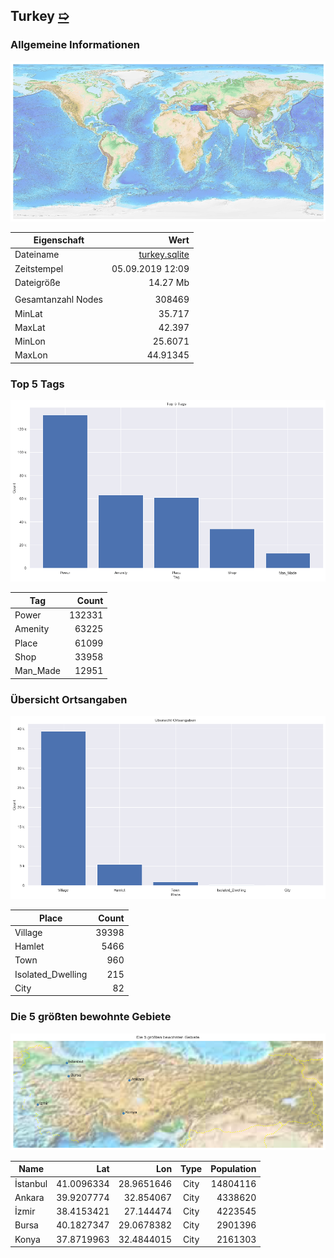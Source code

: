 ## Turkey [&#10159;](turkey.sqlite)

### Allgemeine Informationen

![Overview](./Images/turkey_overview.png)

|Eigenschaft|Wert|
|-|-:|
Dateiname|[turkey.sqlite](turkey.sqlite)|
Zeitstempel|05.09.2019 12:09|
Dateigr&ouml;&szlig;e|14.27 Mb|
|||
Gesamtanzahl Nodes|308469|
|MinLat|35.717|
|MaxLat|42.397|
|MinLon|25.6071|
|MaxLon|44.91345|

### Top 5 Tags

![Tags](./Images/turkey_tags.png)

|Tag|Count|
|-|-:|
|Power|132331|
|Amenity|63225|
|Place|61099|
|Shop|33958|
|Man_Made|12951|

### &Uuml;bersicht Ortsangaben

![Places](./Images/turkey_places.png)

|Place|Count|
|-|-:|
|Village|39398|
|Hamlet|5466|
|Town|960|
|Isolated_Dwelling|215|
|City|82|

### Die 5 gr&ouml;&szlig;ten bewohnte Gebiete

![Places](./Images/turkey_topplaces.png)

|Name|Lat|Lon|Type|Population|
|----|--:|--:|:--:|---------:|
|İstanbul|41.0096334|28.9651646|City|14804116|
|Ankara|39.9207774|32.854067|City|4338620|
|İzmir|38.4153421|27.144474|City|4223545|
|Bursa|40.1827347|29.0678382|City|2901396|
|Konya|37.8719963|32.4844015|City|2161303|
